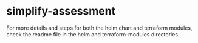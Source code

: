 # simplify-assessment

For more details and steps for both the helm chart and terraform modules, check the readme file in the helm and terraform-modules directories.